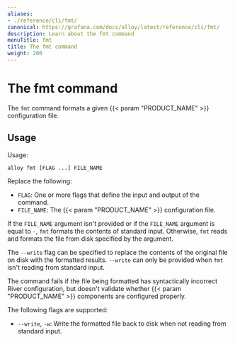 ```yaml
---
aliases:
- ./reference/cli/fmt/
canonical: https://grafana.com/docs/alloy/latest/reference/cli/fmt/
description: Learn about the fmt command
menuTitle: fmt
title: The fmt command
weight: 200
---
```


# The fmt command

The `fmt` command formats a given {{< param "PRODUCT_NAME" >}} configuration file.

## Usage

Usage:

```shell
alloy fmt [FLAG ...] FILE_NAME
```

   Replace the following:

   * `FLAG`: One or more flags that define the input and output of the command.
   * `FILE_NAME`: The {{< param "PRODUCT_NAME" >}} configuration file.

If the `FILE_NAME` argument isn't provided or if the `FILE_NAME` argument is equal to `-`, `fmt` formats the contents of standard input.
Otherwise, `fmt` reads and formats the file from disk specified by the argument.

The `--write` flag can be specified to replace the contents of the original file on disk with the formatted results.
`--write` can only be provided when `fmt` isn't reading from standard input.

The command fails if the file being formatted has syntactically incorrect River configuration, but doesn't validate whether {{< param "PRODUCT_NAME" >}} components are configured properly.

The following flags are supported:

* `--write`, `-w`: Write the formatted file back to disk when not reading from standard input.

